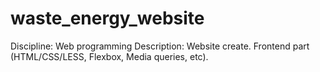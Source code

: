 # waste_energy_website
Discipline: Web programming
Description: Website create. Frontend part (HTML/CSS/LESS, Flexbox, Media queries, etc).
